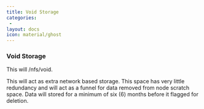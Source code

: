 ```yaml
---
title: Void Storage
categories:
 -
layout: docs
icon: material/ghost
---
```


### Void Storage

This will /nfs/void.

This will act as extra network based storage. This space has very little redundancy and will act as a funnel for data removed from node scratch space. Data will stored for a minimum of six (6) months before it flagged for deletion.